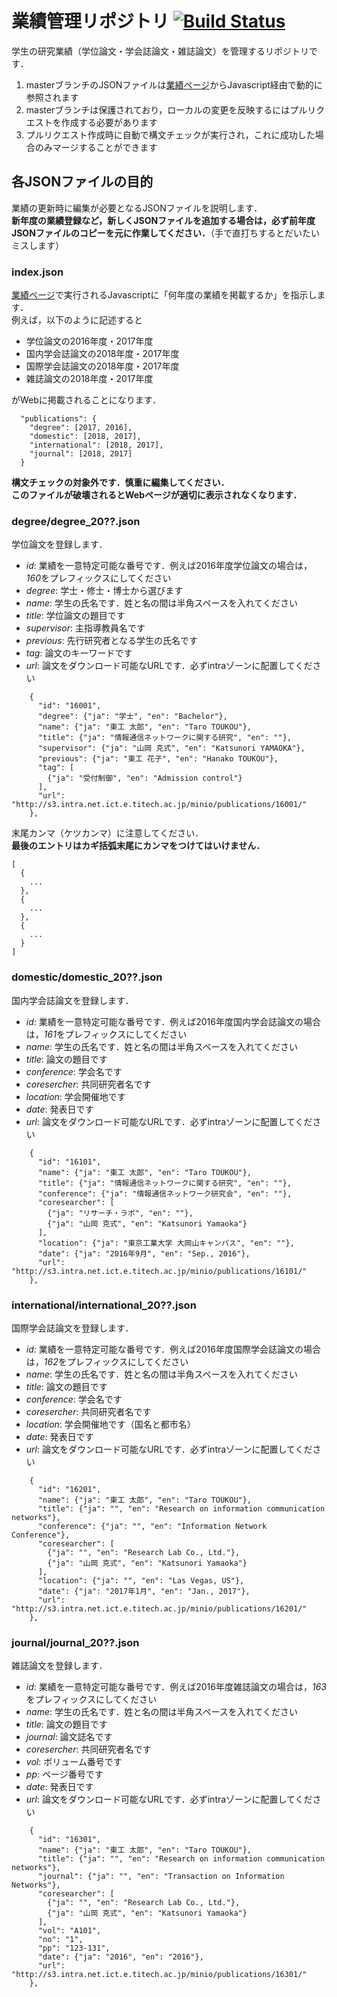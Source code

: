 # 業績管理リポジトリ [![Build Status](https://travis-ci.org/yamaoka-kitaguchi-lab/publications.svg?branch=master)](https://travis-ci.org/yamaoka-kitaguchi-lab/publications.svg?branch=master)
学生の研究業績（学位論文・学会誌論文・雑誌論文）を管理するリポジトリです．
1. masterブランチのJSONファイルは[業績ページ](https://www.net.ict.e.titech.ac.jp/publications/)からJavascript経由で動的に参照されます
1. masterブランチは保護されており，ローカルの変更を反映するにはプルリクエストを作成する必要があります
1. プルリクエスト作成時に自動で構文チェックが実行され，これに成功した場合のみマージすることができます

## 各JSONファイルの目的
業績の更新時に編集が必要となるJSONファイルを説明します．  
**新年度の業績登録など，新しくJSONファイルを追加する場合は，必ず前年度JSONファイルのコピーを元に作業してください．**（手で直打ちするとだいたいミスします）

### index.json
[業績ページ](https://www.net.ict.e.titech.ac.jp/publications/)で実行されるJavascriptに「何年度の業績を掲載するか」を指示します．  
例えば，以下のように記述すると

- 学位論文の2016年度・2017年度
- 国内学会誌論文の2018年度・2017年度
- 国際学会誌論文の2018年度・2017年度
- 雑誌論文の2018年度・2017年度

がWebに掲載されることになります．  

```
  "publications": {
    "degree": [2017, 2016],
    "domestic": [2018, 2017],
    "international": [2018, 2017],
    "journal": [2018, 2017]
  }
```

**構文チェックの対象外です．慎重に編集してください．**  
**このファイルが破壊されるとWebページが適切に表示されなくなります．**

### degree/degree_20??.json
学位論文を登録します．  

- *id*: 業績を一意特定可能な番号です．例えば2016年度学位論文の場合は，*160*をプレフィックスにしてください
- *degree*: 学士・修士・博士から選びます
- *name*: 学生の氏名です．姓と名の間は半角スペースを入れてください
- *title*: 学位論文の題目です
- *supervisor*: 主指導教員名です
- *previous*: 先行研究者となる学生の氏名です
- *tag*: 論文のキーワードです
- *url*: 論文をダウンロード可能なURLです．必ずintraゾーンに配置してください

```
    {
      "id": "16001",
      "degree": {"ja": "学士", "en": "Bachelor"},
      "name": {"ja": "東工 太郎", "en": "Taro TOUKOU"},
      "title": {"ja": "情報通信ネットワークに関する研究", "en": ""},
      "supervisor": {"ja": "山岡 克式", "en": "Katsunori YAMAOKA"},
      "previous": {"ja": "東工 花子", "en": "Hanako TOUKOU"},
      "tag": [
        {"ja": "受付制御", "en": "Admission control"}
      ],
      "url": "http://s3.intra.net.ict.e.titech.ac.jp/minio/publications/16001/"
    },
```

末尾カンマ（ケツカンマ）に注意してください．  
**最後のエントリはカギ括弧末尾にカンマをつけてはいけません．**

```
[
  {
    ...
  },
  {
    ...
  },
  {
    ...
  }
]
```

### domestic/domestic_20??.json
国内学会誌論文を登録します．

- *id*: 業績を一意特定可能な番号です．例えば2016年度国内学会誌論文の場合は，*161*をプレフィックスにしてください
- *name*: 学生の氏名です．姓と名の間は半角スペースを入れてください
- *title*: 論文の題目です
- *conference*: 学会名です
- *coresercher*: 共同研究者名です
- *location*: 学会開催地です
- *date*: 発表日です
- *url*: 論文をダウンロード可能なURLです．必ずintraゾーンに配置してください

```
    {
      "id": "16101",
      "name": {"ja": "東工 太郎", "en": "Taro TOUKOU"},
      "title": {"ja": "情報通信ネットワークに関する研究", "en": ""},
      "conference": {"ja": "情報通信ネットワーク研究会", "en": ""},
      "coresearcher": [
        {"ja": "リサーチ・ラボ", "en": ""},
        {"ja": "山岡 克式", "en": "Katsunori Yamaoka"}
      ],
      "location": {"ja": "東京工業大学 大岡山キャンパス", "en": ""},
      "date": {"ja": "2016年9月", "en": "Sep., 2016"},
      "url": "http://s3.intra.net.ict.e.titech.ac.jp/minio/publications/16101/"
    },
```

### international/international_20??.json
国際学会誌論文を登録します．

- *id*: 業績を一意特定可能な番号です．例えば2016年度国際学会誌論文の場合は，*162*をプレフィックスにしてください
- *name*: 学生の氏名です．姓と名の間は半角スペースを入れてください
- *title*: 論文の題目です
- *conference*: 学会名です
- *coresercher*: 共同研究者名です
- *location*: 学会開催地です（国名と都市名）
- *date*: 発表日です
- *url*: 論文をダウンロード可能なURLです．必ずintraゾーンに配置してください

```
    {
      "id": "16201",
      "name": {"ja": "東工 太郎", "en": "Taro TOUKOU"},
      "title": {"ja": "", "en": "Research on information communication networks"},
      "conference": {"ja": "", "en": "Information Network Conference"},
      "coresearcher": [
        {"ja": "", "en": "Research Lab Co., Ltd."},
        {"ja": "山岡 克式", "en": "Katsunori Yamaoka"}
      ],
      "location": {"ja": "", "en": "Las Vegas, US"},
      "date": {"ja": "2017年1月", "en": "Jan., 2017"},
      "url": "http://s3.intra.net.ict.e.titech.ac.jp/minio/publications/16201/"
    },
```

### journal/journal_20??.json
雑誌論文を登録します．

- *id*: 業績を一意特定可能な番号です．例えば2016年度雑誌論文の場合は，*163*をプレフィックスにしてください
- *name*: 学生の氏名です．姓と名の間は半角スペースを入れてください
- *title*: 論文の題目です
- *journal*: 論文誌名です
- *coresercher*: 共同研究者名です
- *vol*: ボリューム番号です
- *pp*: ページ番号です
- *date*: 発表日です
- *url*: 論文をダウンロード可能なURLです．必ずintraゾーンに配置してください

```
    {
      "id": "16301",
      "name": {"ja": "東工 太郎", "en": "Taro TOUKOU"},
      "title": {"ja": "", "en": "Research on information communication networks"},
      "journal": {"ja": "", "en": "Transaction on Information Networks"},
      "coresearcher": [
        {"ja": "", "en": "Research Lab Co., Ltd."},
        {"ja": "山岡 克式", "en": "Katsunori Yamaoka"}
      ],
      "vol": "A101",
      "no": "1",
      "pp": "123-131",
      "date": {"ja": "2016", "en": "2016"},
      "url": "http://s3.intra.net.ict.e.titech.ac.jp/minio/publications/16301/"
    },
```
